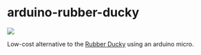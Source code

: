 # arduino-rubber-ducky

![](https://github.com/uoRetr0/arduino-rubber-ducky/blob/main/showcase.gif)

Low-cost alternative to the [Rubber Ducky](https://shop.hak5.org/products/usb-rubber-ducky) using an arduino micro.
